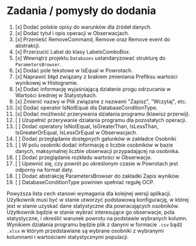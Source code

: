 # Zadania / pomysły do dodania

1.  [x] Dodać polskie opisy do warunków dla źródeł danych.
2.  [x] Dodać tytuł i opis operacji w Obserwacjach.
3.  [x] Przenieść RemoveCommand, Remove oraz Remove event do abstrakcji.
4.  [x] Przerzucić Label do klasy LabelsComboBox.
5.  [x] Wewnątrz projektu `Databases` ustandaryzować strukturę do `ParametersBrowser`.
6.  [x] Dodać pole tekstowe w IsEqual w Powrotach.
7.  [x] Naprawić błąd związany z brakiem zmieniania Prefiksu wartości wynikowej w Histogramie.
8.  [x] Dodać informację wyjaśniającą działanie progu odrzucania w Wartości średniej w Statystykach. 
9.  [x] Zmienić nazwy w Plik związane z nazwami "Zapisz", "Wczytaj", etc.
10. [x] Dodać operator IsNotEqual dla DatabaseConditionType.
11. [x] Dodać możliwość przerywania działania programu (klawisz przerwij).
12. [ ] Uzupełnić przerywanie działania programu dla pozostałych operacji.
13. [ ] Dodać operatory IsNotEqual, IsGreaterThan, IsLessThan, IsGreaterOrEqual, IsLessOrEqual w Obserwacjach.
14. [ ] Dodać przeglądanie dostępnych gatunków w zakładce Osobniki
15. [ ] W polu osobniki dodać informację o liczbie osobników w bazie danych, maksymalnej liczbie obserwacji przypadającej na osobnika.
16. [ ] Dodać przeglądanie rozkładu wartości w Obserwacje.
17. [ ] Upewnić się, czy powrót po określonym czasie w Powrotach jest odporny na format daty.
18. [ ] Dodać abstrakcję ParametersBrowser do zakładki Zapis wyników.
19. [ ] DatabaseConditionType powinien spełniać regułę OCP.

Powyższa lista cech stanowi wymagania dla kolejnej wersji aplikacji. Użytkownik musi być w stanie utworzyć podstawową konfigurację, w której jest w stanie uzyskać dane statystyczne dla powracających osobników. Użytkownik będzie w stanie wybrać interesujące go obserwacje, pola statystyczne, i określić warunek powrotu na podstawie wybranych kolumn. Wynikiem działania programu będzie plik z danymi w formacie `.csv` bądź `.xlsx` w którym przedstawiane są wybrane osobniki z wybranymi kolumnami i wartościami statystycznymi populacji.